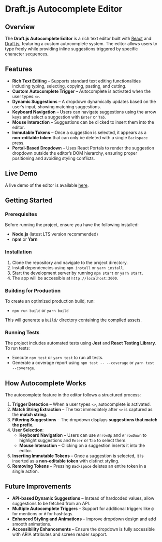 # Draft.js Autocomplete Editor

## Overview

The **Draft.js Autocomplete Editor** is a rich text editor built with [React](https://reactjs.org/) and [Draft.js](https://draftjs.org/), featuring a custom autocomplete system. The editor allows users to type freely while providing inline suggestions triggered by specific character sequences.

## Features

- **Rich Text Editing** – Supports standard text editing functionalities including typing, selecting, copying, pasting, and cutting.
- **Custom Autocomplete Trigger** – Autocomplete is activated when the user types `<>`.
- **Dynamic Suggestions** – A dropdown dynamically updates based on the user’s input, showing matching suggestions.
- **Keyboard Navigation** – Users can navigate suggestions using the arrow keys and select a suggestion with `Enter` or `Tab`.
- **Mouse Interaction** – Suggestions can be clicked to insert them into the editor.
- **Immutable Tokens** – Once a suggestion is selected, it appears as a **non-editable token** that can only be deleted with a single `Backspace` press.
- **Portal-Based Dropdown** – Uses React Portals to render the suggestion dropdown outside the editor’s DOM hierarchy, ensuring proper positioning and avoiding styling conflicts.

## Live Demo

A live demo of the editor is available [here](https://draftjs-autocomplete-82yhvz7im-art-semyonovs-projects.vercel.app).

## Getting Started

### Prerequisites

Before running the project, ensure you have the following installed:

- **Node.js** (latest LTS version recommended)
- **npm** or **Yarn**

### Installation

1. Clone the repository and navigate to the project directory.
2. Install dependencies using `npm install` or `yarn install`.
3. Start the development server by running `npm start` or `yarn start`.
4. The app will be accessible at `http://localhost:3000`.

### Building for Production

To create an optimized production build, run:

- `npm run build` or `yarn build`

This will generate a `build/` directory containing the compiled assets.

### Running Tests

The project includes automated tests using **Jest** and **React Testing Library**. To run tests:

- Execute `npm test` or `yarn test` to run all tests.
- Generate a coverage report using `npm test -- --coverage` or `yarn test --coverage`.

## How Autocomplete Works

The autocomplete feature in the editor follows a structured process:

1. **Trigger Detection** – When a user types `<>`, autocomplete is activated.
2. **Match String Extraction** – The text immediately after `<>` is captured as the **match string**.
3. **Filtering Suggestions** – The dropdown displays **suggestions that match the prefix**.
4. **User Selection**:
   - **Keyboard Navigation** – Users can use `ArrowUp` and `ArrowDown` to highlight suggestions and `Enter` or `Tab` to select them.
   - **Mouse Interaction** – Clicking on a suggestion inserts it into the editor.
5. **Inserting Immutable Tokens** – Once a suggestion is selected, it is inserted as a **non-editable token** with distinct styling.
6. **Removing Tokens** – Pressing `Backspace` deletes an entire token in a single action.

## Future Improvements

- **API-based Dynamic Suggestions** – Instead of hardcoded values, allow suggestions to be fetched from an API.
- **Multiple Autocomplete Triggers** – Support for additional triggers like `@` for mentions or `#` for hashtags.
- **Enhanced Styling and Animations** – Improve dropdown design and add smooth animations.
- **Accessibility Enhancements** – Ensure the dropdown is fully accessible with ARIA attributes and screen reader support.